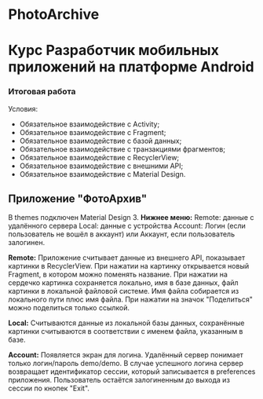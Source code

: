 # PhotoArchive
<h1>Курс Разработчик мобильных приложений на платформе Android</h1>
<h3>Итоговая работа</h3>

Условия:
<ul>
<li>Обязательное взаимодействие с Activity;</li>
<li>Обязательное взаимодействие с Fragment;</li>
<li>Обязательное взаимодействие с базой данных;</li>
<li>Обязательное взаимодействие с транзакциями фрагментов;</li>
<li>Обязательное взаимодействие с RecyclerView;</li>
<li>Обязательное взаимодействие с внешними API;</li>
<li>Обязательное взаимодействие с Material Design.</li>
</ul>

<h2>Приложение "ФотоАрхив"</h2>
В themes подключен Material Design 3.
<b>Нижнее меню:</b>
Remote: данные с удалённого сервера
Local: данные с устройства
Account: Логин (если пользователь не вошёл в аккаунт) или Аккаунт, если пользователь залогинен.

<b>Remote:</b>
Приложение считывает данные из внешнего API, показывает картинки в RecyclerView.
При нажатии на картинку открывается новый Fragment, в котором можно поменять название.
При нажатии на сердечко картинка сохраняется локально, имя в базе данных, файл картинки в локальной файловой системе. Имя файла собирается из локального пути плюс имя файла.
При нажатии на значок "Поделиться" можно поделиться только ссылкой.

<b>Local:</b>
Считываются данные из локальной базы данных, сохранённые картинки считываются в соответствии с именем файла, указанным в базе.

<b>Account:</b>
Появляется экран для логина. Удалённый сервер понимает только логин/пароль demo/demo. В случае успешного логина сервер возвращает идентификатор сессии, который записывается в preferences приложения. Пользователь остаётся залогиненным до выхода из сессии по кнопек "Exit".


